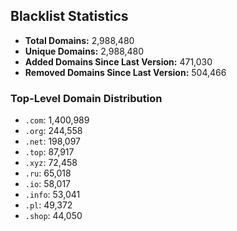 ## Blacklist Statistics

- **Total Domains:** 2,988,480
- **Unique Domains:** 2,988,480
- **Added Domains Since Last Version:** 471,030
- **Removed Domains Since Last Version:** 504,466

### Top-Level Domain Distribution

-  `.com`: 1,400,989
-  `.org`: 244,558
-  `.net`: 198,097
-  `.top`: 87,917
-  `.xyz`: 72,458
-  `.ru`: 65,018
-  `.io`: 58,017
-  `.info`: 53,041
-  `.pl`: 49,372
-  `.shop`: 44,050
